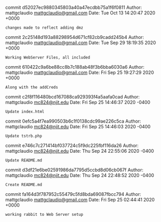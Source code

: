 commit d52027ec9880345803a40a47ecdbb75a1f6f0811
Author: mattgclaudio <mattgclaudio@gmail.com>
Date:   Tue Oct 13 14:20:47 2020 +0000

    changes made to reflect adding dmz

commit 2c25148d193a88298954d671cf82cb9cadd245b4
Author: mattgclaudio <mattgclaudio@gmail.com>
Date:   Tue Sep 29 18:19:35 2020 +0000

    Working WebServer Files, all included

commit 610422c9a6be88cc8b7c188ab48f3b6bba6030a6
Author: mattgclaudio <mattgclaudio@gmail.com>
Date:   Fri Sep 25 19:27:29 2020 +0000

    Along with the addCreds

commit c2f8f116480bcd167088ca929393f4a5aafa0cad
Author: mattgclaudio <mc824@njit.edu>
Date:   Fri Sep 25 14:46:37 2020 -0400

    Update index.html

commit 0efc5a4f7ea990503b6c1f0138cdc99ae226c5ca
Author: mattgclaudio <mc824@njit.edu>
Date:   Fri Sep 25 14:46:03 2020 -0400

    Update tstrb.php

commit e746c7c271414bf037724c5f9dc225fbf116da26
Author: mattgclaudio <mc824@njit.edu>
Date:   Thu Sep 24 22:55:06 2020 -0400

    Update README.md

commit d3df21e6be02591986da7795d5ccbd8d06cb067f
Author: mattgclaudio <mc824@njit.edu>
Date:   Thu Sep 24 22:48:52 2020 -0400

    Create README.md

commit fa164d3f787952c55479c5fd8bda69087fbcc794
Author: mattgclaudio <mattgclaudio@gmail.com>
Date:   Fri Sep 25 02:44:41 2020 +0000

    working rabbit to Web Server setup
